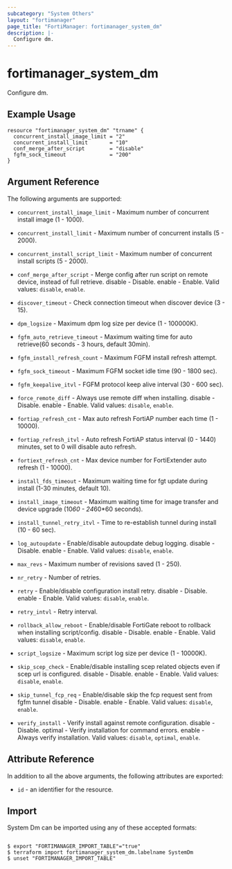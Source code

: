 ```yaml
---
subcategory: "System Others"
layout: "fortimanager"
page_title: "FortiManager: fortimanager_system_dm"
description: |-
  Configure dm.
---
```


# fortimanager_system_dm
Configure dm.

## Example Usage

```hcl
resource "fortimanager_system_dm" "trname" {
  concurrent_install_image_limit = "2"
  concurrent_install_limit       = "10"
  conf_merge_after_script        = "disable"
  fgfm_sock_timeout              = "200"
}
```

## Argument Reference


The following arguments are supported:


* `concurrent_install_image_limit` - Maximum number of concurrent install image (1 - 1000).
* `concurrent_install_limit` - Maximum number of concurrent installs (5 - 2000).
* `concurrent_install_script_limit` - Maximum number of concurrent install scripts (5 - 2000).
* `conf_merge_after_script` - Merge config after run script on remote device, instead of full retrieve. disable - Disable. enable - Enable. Valid values: `disable`, `enable`.

* `discover_timeout` - Check connection timeout when discover device (3 - 15).
* `dpm_logsize` - Maximum dpm log size per device (1 - 100000K).
* `fgfm_auto_retrieve_timeout` - Maximum waiting time for auto retrieve(60 seconds - 3 hours, default 30min).
* `fgfm_install_refresh_count` - Maximum FGFM install refresh attempt.
* `fgfm_sock_timeout` - Maximum FGFM socket idle time (90 - 1800 sec).
* `fgfm_keepalive_itvl` - FGFM protocol keep alive interval (30 - 600 sec).
* `force_remote_diff` - Always use remote diff when installing. disable - Disable. enable - Enable. Valid values: `disable`, `enable`.

* `fortiap_refresh_cnt` - Max auto refresh FortiAP number each time (1 - 10000).
* `fortiap_refresh_itvl` - Auto refresh FortiAP status interval (0 - 1440) minutes, set to 0 will disable auto refresh.
* `fortiext_refresh_cnt` - Max device number for FortiExtender auto refresh (1 - 10000).
* `install_fds_timeout` - Maximum waiting time for fgt update during install (1-30 minutes, default 10).
* `install_image_timeout` - Maximum waiting time for image transfer and device upgrade (10*60 - 24*60*60 seconds).
* `install_tunnel_retry_itvl` - Time to re-establish tunnel during install (10 - 60 sec).
* `log_autoupdate` - Enable/disable autoupdate debug logging. disable - Disable. enable - Enable. Valid values: `disable`, `enable`.

* `max_revs` - Maximum number of revisions saved (1 - 250).
* `nr_retry` - Number of retries.
* `retry` - Enable/disable configuration install retry. disable - Disable. enable - Enable. Valid values: `disable`, `enable`.

* `retry_intvl` - Retry interval.
* `rollback_allow_reboot` - Enable/disable FortiGate reboot to rollback when installing script/config. disable - Disable. enable - Enable. Valid values: `disable`, `enable`.

* `script_logsize` - Maximum script log size per device (1 - 10000K).
* `skip_scep_check` - Enable/disable installing scep related objects even if scep url is configured. disable - Disable. enable - Enable. Valid values: `disable`, `enable`.

* `skip_tunnel_fcp_req` - Enable/disable skip the fcp request sent from fgfm tunnel disable - Disable. enable - Enable. Valid values: `disable`, `enable`.

* `verify_install` - Verify install against remote configuration. disable - Disable. optimal - Verify installation for command errors. enable - Always verify installation. Valid values: `disable`, `optimal`, `enable`.



## Attribute Reference

In addition to all the above arguments, the following attributes are exported:
* `id` - an identifier for the resource.

## Import

System Dm can be imported using any of these accepted formats:
```

$ export "FORTIMANAGER_IMPORT_TABLE"="true"
$ terraform import fortimanager_system_dm.labelname SystemDm
$ unset "FORTIMANAGER_IMPORT_TABLE"
```

